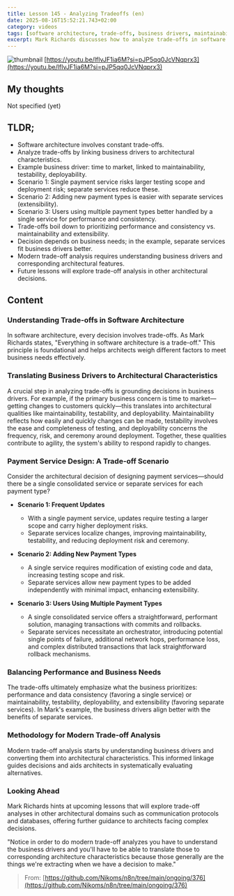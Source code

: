 ```yaml
---
title: Lesson 145 - Analyzing Tradeoffs (en)
date: 2025-08-16T15:52:21.743+02:00
category: videos
tags: [software architecture, trade-offs, business drivers, maintainability, testability, deployability, extensibility, microservices, architecture decisions]
excerpt: Mark Richards discusses how to analyze trade-offs in software architecture by linking business drivers to architectural characteristics using a detailed payment service example.
---
```


![thumbnail](https://i.ytimg.com/vi/lfIvJF1ia6M/maxresdefault.jpg)
[https://youtu.be/lfIvJF1ia6M?si=pJP5qq0JcVNqprx3](https://youtu.be/lfIvJF1ia6M?si=pJP5qq0JcVNqprx3)

## My thoughts

Not specified (yet)

## TLDR;
- Software architecture involves constant trade-offs.
- Analyze trade-offs by linking business drivers to architectural characteristics.
- Example business driver: time to market, linked to maintainability, testability, deployability.
- Scenario 1: Single payment service risks larger testing scope and deployment risk; separate services reduce these.
- Scenario 2: Adding new payment types is easier with separate services (extensibility).
- Scenario 3: Users using multiple payment types better handled by a single service for performance and consistency.
- Trade-offs boil down to prioritizing performance and consistency vs. maintainability and extensibility.
- Decision depends on business needs; in the example, separate services fit business drivers better.
- Modern trade-off analysis requires understanding business drivers and corresponding architectural features.
- Future lessons will explore trade-off analysis in other architectural decisions.



## Content

### Understanding Trade-offs in Software Architecture
In software architecture, every decision involves trade-offs. As Mark Richards states, "Everything in software architecture is a trade-off." This principle is foundational and helps architects weigh different factors to meet business needs effectively.

### Translating Business Drivers to Architectural Characteristics
A crucial step in analyzing trade-offs is grounding decisions in business drivers. For example, if the primary business concern is time to market—getting changes to customers quickly—this translates into architectural qualities like maintainability, testability, and deployability. Maintainability reflects how easily and quickly changes can be made, testability involves the ease and completeness of testing, and deployability concerns the frequency, risk, and ceremony around deployment. Together, these qualities contribute to agility, the system's ability to respond rapidly to changes.

### Payment Service Design: A Trade-off Scenario
Consider the architectural decision of designing payment services—should there be a single consolidated service or separate services for each payment type?

- **Scenario 1: Frequent Updates**
  - With a single payment service, updates require testing a larger scope and carry higher deployment risks.
  - Separate services localize changes, improving maintainability, testability, and reducing deployment risk and ceremony.

- **Scenario 2: Adding New Payment Types**
  - A single service requires modification of existing code and data, increasing testing scope and risk.
  - Separate services allow new payment types to be added independently with minimal impact, enhancing extensibility.

- **Scenario 3: Users Using Multiple Payment Types**
  - A single consolidated service offers a straightforward, performant solution, managing transactions with commits and rollbacks.
  - Separate services necessitate an orchestrator, introducing potential single points of failure, additional network hops, performance loss, and complex distributed transactions that lack straightforward rollback mechanisms.

### Balancing Performance and Business Needs
The trade-offs ultimately emphasize what the business prioritizes: performance and data consistency (favoring a single service) or maintainability, testability, deployability, and extensibility (favoring separate services). In Mark's example, the business drivers align better with the benefits of separate services.

### Methodology for Modern Trade-off Analysis
Modern trade-off analysis starts by understanding business drivers and converting them into architectural characteristics. This informed linkage guides decisions and aids architects in systematically evaluating alternatives.

### Looking Ahead
Mark Richards hints at upcoming lessons that will explore trade-off analyses in other architectural domains such as communication protocols and databases, offering further guidance to architects facing complex decisions.

"Notice in order to do modern trade-off analyzes you have to understand the business drivers and you'll have to be able to translate those to corresponding architecture characteristics because those generally are the things we're extracting when we have a decision to make."




> From: [https://github.com/Nikoms/n8n/tree/main/ongoing/376](https://github.com/Nikoms/n8n/tree/main/ongoing/376)
